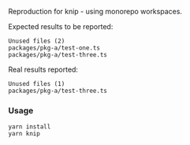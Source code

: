 Reproduction for knip - using monorepo workspaces.

Expected results to be reported:
```
Unused files (2)
packages/pkg-a/test-one.ts
packages/pkg-a/test-three.ts
```

Real results reported:
```
Unused files (1)
packages/pkg-a/test-three.ts
```


### Usage
```
yarn install
yarn knip
```
